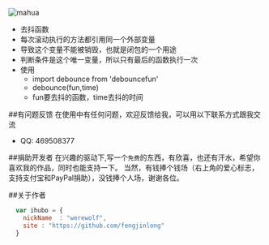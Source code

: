 ![mahua](mahua-logo.jpg)


* 去抖函数
* 每次滚动执行的方法都引用同一个外部变量
* 导致这个变量不能被销毁，也就是闭包的一个用途
* 判断条件是这个唯一变量，所以只有最后的函数执行一次 
* 使用
    *  import debounce from 'debouncefun'
    *  debounce(fun,time) 
    *  fun要去抖的函数，time去抖的时间

##有问题反馈
在使用中有任何问题，欢迎反馈给我，可以用以下联系方式跟我交流


* QQ: 469508377


##捐助开发者
在兴趣的驱动下,写一个`免费`的东西，有欣喜，也还有汗水，希望你喜欢我的作品，同时也能支持一下。
当然，有钱捧个钱场（右上角的爱心标志，支持支付宝和PayPal捐助），没钱捧个人场，谢谢各位。


##关于作者

```javascript
  var ihubo = {
    nickName  : "werewolf",
    site : "https://github.com/fengjinlong"
  }
```